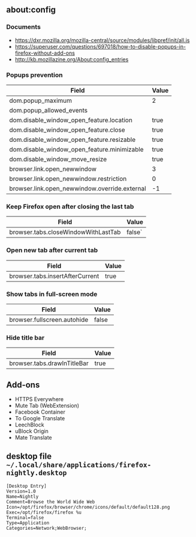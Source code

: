 ## about:config

### Documents

- https://dxr.mozilla.org/mozilla-central/source/modules/libpref/init/all.js
- https://superuser.com/questions/697018/how-to-disable-popups-in-firefox-without-add-ons
- http://kb.mozillazine.org/About:config_entries

### Popups prevention

| Field                                         | Value |
| --------------------------------------------- | ----- |
| dom.popup_maximum                             |     2 |
| dom.popup_allowed_events                      |       |
| dom.disable_window_open_feature.location      |  true |
| dom.disable_window_open_feature.close         |  true |
| dom.disable_window_open_feature.resizable     |  true |
| dom.disable_window_open_feature.minimizable   |  true |
| dom.disable_window_move_resize                |  true |
| browser.link.open_newwindow                   |     3 |
| browser.link.open_newwindow.restriction       |     0 |
| browser.link.open_newwindow.override.external |    -1 |

### Keep Firefox open after closing the last tab

| Field                                         | Value |
| --------------------------------------------- | ----- |
| browser.tabs.closeWindowWithLastTab           | false`|

### Open new tab after current tab

| Field                                         | Value |
| --------------------------------------------- | ----- |
| browser.tabs.insertAfterCurrent               |  true |

### Show tabs in full-screen mode

| Field                                         | Value |
| --------------------------------------------- | ----- |
| browser.fullscreen.autohide                   | false |

### Hide title bar

| Field                                         | Value |
| --------------------------------------------- | ----- |
| browser.tabs.drawInTitleBar                   |  true |

## Add-ons

- HTTPS Everywhere
- Mute Tab (WebExtension)
- Facebook Container
- To Google Translate
- LeechBlock
- uBlock Origin
- Mate Translate

## desktop file `~/.local/share/applications/firefox-nightly.desktop`

```
[Desktop Entry]
Version=1.0
Name=Nightly
Comment=Browse the World Wide Web
Icon=/opt/firefox/browser/chrome/icons/default/default128.png
Exec=/opt/firefox/firefox %u
Terminal=false
Type=Application
Categories=Network;WebBrowser;
```
